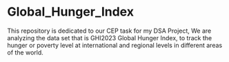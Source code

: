 # Global_Hunger_Index
This repository is dedicated to our CEP task for my DSA Project, We are analyzing the data set that is GHI2023 Global Hunger Index,  to track the hunger or poverty level at international and regional levels in different areas of the world.
